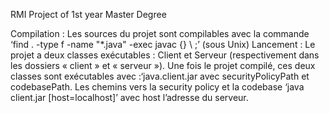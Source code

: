 RMI Project of 1st year Master Degree

Compilation : 
Les sources du projet sont compilables avec la commande ‘find . -type f -name "*.java" -exec javac {} \ ;’ (sous Unix) 
Lancement : Le projet a deux classes exécutables : Client et Serveur (respectivement dans les dossiers « client » et « serveur »). 
Une fois le projet compilé, ces deux classes sont exécutables avec :‘java.client.jar avec securityPolicyPath et codebasePath. 
Les chemins vers la security policy et la codebase ‘java client.jar [host=localhost]’ avec host l’adresse du serveur.
